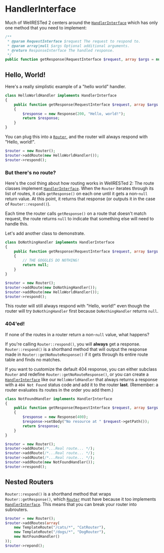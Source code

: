 # HandlerInterface

Much of WellRESTed 2 centers around the [`HandlerInterface`](../src/pjdietz/WellRESTed/Interfaces/HandlerInterface.php) which has only one method that you need to implement:

```php
/**
 * @param RequestInterface $request The request to respond to.
 * @param array|null $args Optional additional arguments.
 * @return ResponseInterface The handled response.
 */
public function getResponse(RequestInterface $request, array $args = null);
```

## Hello, World!

Here's a really simplistic example of a "hello world" handler.

```php
class HelloWorldHandler implements HandlerInterface
{
    public function getResponse(RequestInterface $request, array $args = null)
    {
        $response = new Response(200, "Hello, world!");
        return $response;
    }
}
```

You can plug this into a [`Router`](../src/pjdietz/WellRESTed/Router.php), and the router will always respond with "Hello, world!".

```php
$router = new Router();
$router->addRoute(new HelloWorldHandler());
$router->respond();
```

### But there's no route?

Here's the cool thing about how routing works in WellRESTed 2: The route classes implement [`HandlerInterface`](../src/pjdietz/WellRESTed/Interfaces/HandlerInterface.php). When the `Router` iterates through its list of routes, it calls `getResponse()` on each one until it gets a non-`null` return value. At this point, it returns that response (or outputs it in the case of `Router::respond()`).

Each time the router calls `getResponse()` on a route that doesn't match request, the route returns `null` to indicate that something else will need to handle this.

Let's add another class to demonstrate.

```php
class DoNothingHandler implements HandlerInterface
{
    public function getResponse(RequestInterface $request, array $args = null)
    {
        // THE GOGGLES DO NOTHING!
        return null;
    }
}
```

```php
$router = new Router();
$router->addRoute(new DoNothingHandler());
$router->addRoute(new HelloWorldHandler());
$router->respond();
```

This router will still always respond with "Hello, world!" even though the router will try `DoNothingHandler` first because `DoNothingHandler` returns `null`.

### 404'ed!

If none of the routes in a router return a non-`null` value, what happens?

If you're calling `Router::respond()`, you will **always** get a response. `Router::respond()` is a shorthand method that will output the response made in `Router::getNoRouteResponse()` if it gets through its entire route table and finds no matches.

If you want to customize the default 404 response, you can either subclass `Router` and redefine `Router::getNoRouteResponse()`, or you can create a [`HandlerInterface`](../src/pjdietz/WellRESTed/Interfaces/HandlerInterface.php) like our `HelloWorldHandler` that always returns a response with a `404 Not Found` status code and add it to the router **last**. (Remember: a router evaluates its routes in the order you add them.)

```php
class NotFoundHandler implements HandlerInterface
{
    public function getResponse(RequestInterface $request, array $args = null)
    {
        $response = new Response(400);
        $response->setBody("No resource at " $request->getPath());
        return $response;
    }
}
```

```php
$router = new Router();
$router->addRoute(/*...Real route... */);
$router->addRoute(/*...Real route... */);
$router->addRoute(/*...Real route... */);
$router->addRoute(new NotFoundHandler());
$router->respond();
```

## Nested Routers

`Router::respond()` is a shorthand method that wraps `Router::getResponse()`, which [`Router`](../src/pjdietz/WellRESTed/Router.php) must have because it too implements [`HandlerInterface`](../src/pjdietz/WellRESTed/Interfaces/HandlerInterface.php). This means that you can break your router into subrouters.


```php
$router = new Router();
$router->addRoutes(array(
    new TemplateRoute("/cats/*", "CatRouter"),
    new TemplateRoute("/dogs/*", "DogRouter"),
    new NotFoundHandler()
));
$router->repond();
```
